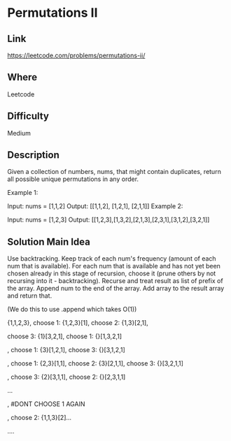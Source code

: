 # Permutations II

## Link

https://leetcode.com/problems/permutations-ii/

## Where

Leetcode

## Difficulty

Medium

## Description

Given a collection of numbers, nums, that might contain duplicates, return all possible unique permutations in any order.

Example 1:

Input: nums = [1,1,2]
Output:
[[1,1,2],
 [1,2,1],
 [2,1,1]]
Example 2:

Input: nums = [1,2,3]
Output: [[1,2,3],[1,3,2],[2,1,3],[2,3,1],[3,1,2],[3,2,1]]

## Solution Main Idea

Use backtracking. Keep track of each num's frequency (amount of each num that is available). For each num that is available and has not yet been chosen already in this stage of recursion, choose it (prune others by not recursing into it - backtracking). Recurse and treat result as list of prefix of the array. Append num to the end of the array. Add array to the result array and return that.

(We do this to use .append which takes O(1))

{1,1,2,3}, choose 1: {1,2,3}[1], choose 2: {1,3}[2,1],

choose 3: {1}[3,2,1], choose 1: {}[1,3,2,1]

, choose 1: {3}[1,2,1], choose 3: {}[3,1,2,1]

, choose 1: {2,3}[1,1], choose 2: {3}[2,1,1], choose 3: {}[3,2,1,1]

, choose 3: {2}[3,1,1], choose 2: {}[2,3,1,1]

...

, #DONT CHOOSE 1 AGAIN

, choose 2: {1,1,3}[2]...

....
